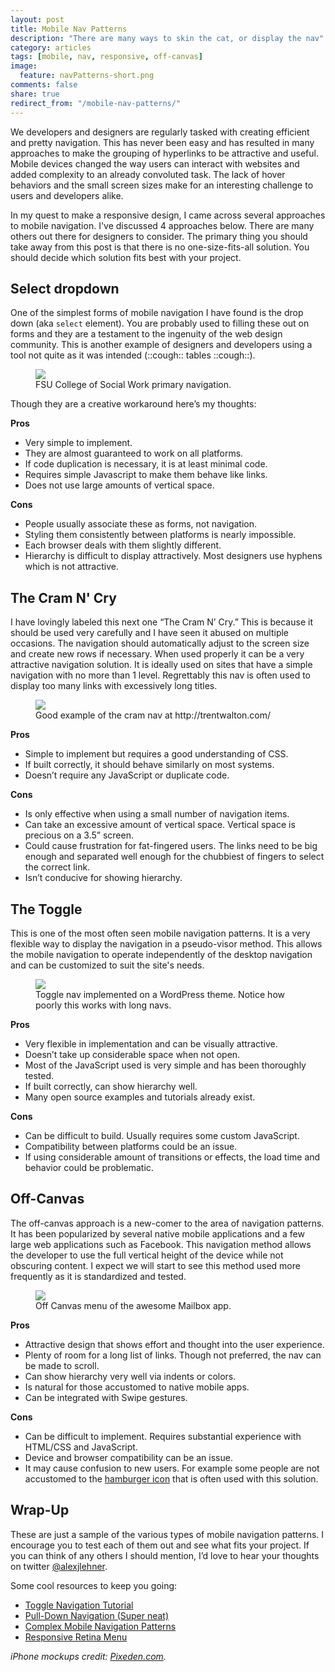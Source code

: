 ```yaml
---
layout: post
title: Mobile Nav Patterns
description: "There are many ways to skin the cat, or display the nav"
category: articles
tags: [mobile, nav, responsive, off-canvas]
image:
  feature: navPatterns-short.png
comments: false
share: true
redirect_from: "/mobile-nav-patterns/"
---
```

We developers and designers are regularly tasked with creating efficient and pretty navigation. This has never been easy and has resulted in many approaches to make the grouping of hyperlinks to be attractive and useful. Mobile devices changed the way users can interact with websites and added complexity to an already convoluted task. The lack of hover behaviors and the small screen sizes make for an interesting challenge to users and developers alike.

In my quest to make a responsive design, I came across several approaches to mobile navigation. I've discussed 4 approaches below. There are many others out there for designers to consider. The primary thing you should take away from this post is that there is no one-size-fits-all solution. You should decide which solution fits best with your project.

## Select dropdown

One of the simplest forms of mobile navigation I have found is the drop down (aka `select` element). You are probably used to filling these out on forms and they are a testament to the ingenuity of the web design community. This is another example of designers and developers using a tool not quite as it was intended (::cough:: tables ::cough::).

<figure>
	<a href="{{ site.url }}/images/navPatterns-select-big.png"><img src="{{ site.url }}/images/navPatterns-select-small.png"></a>
	<figcaption>FSU College of Social Work primary navigation.</figcaption>
</figure>

Though they are a creative workaround here’s my thoughts:

**Pros**

* Very simple to implement.
* They are almost guaranteed to work on all platforms.
* If code duplication is necessary, it is at least minimal code.
* Requires simple Javascript to make them behave like links.
* Does not use large amounts of vertical space.  

**Cons**

* People usually associate these as forms, not navigation.
* Styling them consistently between platforms is nearly impossible.
* Each browser deals with them slightly different.
* Hierarchy is difficult to display attractively. Most designers use hyphens which is not attractive.

## The Cram N' Cry

I have lovingly labeled this next one “The Cram N’ Cry.” This is because it should be used very carefully and I have seen it abused on multiple occasions. The navigation should automatically adjust to the screen size and create new rows if necessary. When used properly it can be a very attractive navigation solution. It is ideally used on sites that have a simple navigation with no more than 1 level. Regrettably this nav is often used to display too many links with excessively long titles.

<figure>
	<a href="{{ site.url }}/images/navPatterns-cram-big.png"><img src="{{ site.url }}/images/navPatterns-cram-small.png"></a>
	<figcaption>Good example of the cram nav at http://trentwalton.com/ </figcaption>
</figure>

**Pros**

* Simple to implement but requires a good understanding of CSS.
* If built correctly, it should behave similarly on most systems.
* Doesn’t require any JavaScript or duplicate code.

**Cons**

* Is only effective when using a small number of navigation items.
* Can take an excessive amount of vertical space. Vertical space is precious on a 3.5” screen.
* Could cause frustration for fat-fingered users. The links need to be big enough and separated well enough for the chubbiest of fingers to select the correct link.
* Isn’t conducive for showing hierarchy.

## The Toggle

This is one of the most often seen mobile navigation patterns. It is a very flexible way to display the navigation in a pseudo-visor method. This allows the mobile navigation to operate independently of the desktop navigation and can be customized to suit the site's needs.

<figure>
	<a href="{{ site.url }}/images/navPatterns-toggle-big.png"><img src="{{ site.url }}/images/navPatterns-toggle-small.png"></a>
	<figcaption>Toggle nav implemented on a WordPress theme. Notice how poorly this works with long navs.</figcaption>
</figure>

**Pros**

* Very flexible in implementation and can be visually attractive.
* Doesn’t take up considerable space when not open.
* Most of the JavaScript used is very simple and has been thoroughly tested.
* If built correctly, can show hierarchy well.
* Many open source examples and tutorials already exist.


**Cons**

* Can be difficult to build. Usually requires some custom JavaScript.
* Compatibility between platforms could be an issue.
* If using considerable amount of transitions or effects, the load time and behavior could be problematic.

## Off-Canvas

The off-canvas approach is a new-comer to the area of navigation patterns. It has been popularized by several native mobile applications and a few large web applications such as Facebook. This navigation method allows the developer to use the full vertical height of the device while not obscuring content. I expect we will start to see this method used more frequently as it is standardized and tested.

<figure>
	<a href="{{ site.url }}/images/navPatterns-canvas-big.png"><img src="{{ site.url }}/images/navPatterns-canvas-small.png"></a>
	<figcaption>Off Canvas menu of the awesome Mailbox app.</figcaption>
</figure>

**Pros**

* Attractive design that shows effort and thought into the user experience.
* Plenty of room for a long list of links. Though not preferred, the nav can be made to scroll.
* Can show hierarchy very well via indents or colors.
* Is natural for those accustomed to native mobile apps.
* Can be integrated with Swipe gestures.

**Cons**

* Can be difficult to implement. Requires substantial experience with HTML/CSS and JavaScript.
* Device and browser compatibility can be an issue.
* It may cause confusion to new users. For example some people are not accustomed to the [hamburger icon](http://www.ericmobley.net/the-ambiguous-hamburger-icon-is-the-icon-mystery-meat-to-users/) that is often used with this solution.

## Wrap-Up

These are just a sample of the various types of mobile navigation patterns. I encourage you to test each of them out and see what fits your project. If you can think of any others I should mention, I’d love to hear your thoughts on twitter [@alexjlehner](https://twitter.com/AlexJLehner "Alex on Twitter").

Some cool resources to keep you going:

* [Toggle Navigation Tutorial](http://filamentgroup.com/lab/responsive_design_approach_for_navigation/ "Toggle Navigation Tutorial")
* [Pull-Down Navigation (Super neat)](http://inspectelement.com/tutorials/pull-down-for-navigation-a-responsive-solution/ "Pull-down navigation example")
* [Complex Mobile Navigation Patterns](http://bradfrostweb.com/blog/web/complex-navigation-patterns-for-responsive-design/ "Awesome further explanation of complex mobile navigation patters")
* [Responsive Retina Menu](http://tympanus.net/codrops/2013/05/08/responsive-retina-ready-menu/ "Awesome responsive menu by the great people at Codrops")

*iPhone mockups credit: [Pixeden.com](http://www.pixeden.com/psd-mock-up-templates/iphone-5c-flat-design-mockup).*

